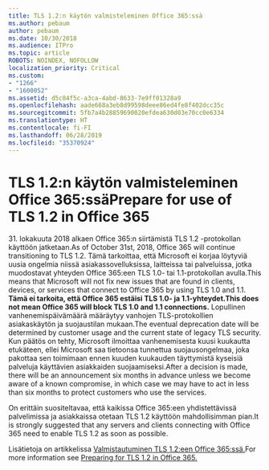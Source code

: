 ```yaml
---
title: TLS 1.2:n käytön valmisteleminen Office 365:ssä
ms.author: pebaum
author: pebaum
ms.date: 10/30/2018
ms.audience: ITPro
ms.topic: article
ROBOTS: NOINDEX, NOFOLLOW
localization_priority: Critical
ms.custom:
- "1266"
- "1600052"
ms.assetid: d5c84f5c-a3ca-4abd-8633-7e9ff01328a9
ms.openlocfilehash: aade668a3eb8d99598deee86ed4fe8f402dcc35c
ms.sourcegitcommit: 5fb7a4b28859690020efdea630d03e70cc0e6334
ms.translationtype: HT
ms.contentlocale: fi-FI
ms.lasthandoff: 06/28/2019
ms.locfileid: "35370924"
---
```

# <a name="prepare-for-use-of-tls-12-in-office-365"></a><span data-ttu-id="2c49e-102">TLS 1.2:n käytön valmisteleminen Office 365:ssä</span><span class="sxs-lookup"><span data-stu-id="2c49e-102">Prepare for use of TLS 1.2 in Office 365</span></span>

<span data-ttu-id="2c49e-103">31. lokakuuta 2018 alkaen Office 365:n siirtämistä TLS 1.2 -protokollan käyttöön jatketaan.</span><span class="sxs-lookup"><span data-stu-id="2c49e-103">As of October 31st, 2018, Office 365 will continue transitioning to TLS 1.2.</span></span> <span data-ttu-id="2c49e-104">Tämä tarkoittaa, että Microsoft ei korjaa löytyviä uusia ongelmia niissä asiakassovelluksissa, laitteissa tai palveluissa, jotka muodostavat yhteyden Office 365:een TLS 1.0- tai 1.1-protokollan avulla.</span><span class="sxs-lookup"><span data-stu-id="2c49e-104">This means that Microsoft will not fix new issues that are found in clients, devices, or services that connect to Office 365 by using TLS 1.0 and 1.1.</span></span> <span data-ttu-id="2c49e-105">**Tämä ei tarkoita, että Office 365 estäisi TLS 1.0- ja 1.1-yhteydet.**</span><span class="sxs-lookup"><span data-stu-id="2c49e-105">**This does not mean Office 365 will block TLS 1.0 and 1.1 connections.**</span></span> <span data-ttu-id="2c49e-106">Lopullinen vanhenemispäivämäärä määräytyy vanhojen TLS-protokollien asiakaskäytön ja suojaustilan mukaan.</span><span class="sxs-lookup"><span data-stu-id="2c49e-106">The eventual deprecation date will be determined by customer usage and the current state of legacy TLS security.</span></span> <span data-ttu-id="2c49e-107">Kun päätös on tehty, Microsoft ilmoittaa vanhenemisesta kuusi kuukautta etukäteen, ellei Microsoft saa tietoonsa tunnettua suojausongelmaa, joka pakottaa sen toimimaan ennen kuuden kuukauden täyttymistä kyseisiä palveluja käyttävien asiakkaiden suojaamiseksi.</span><span class="sxs-lookup"><span data-stu-id="2c49e-107">After a decision is made, there will be an announcement six months in advance unless we become aware of a known compromise, in which case we may have to act in less than six months to protect customers who use the services.</span></span>
  
<span data-ttu-id="2c49e-108">On erittäin suositeltavaa, että kaikissa Office 365:een yhdistettävissä palvelimissa ja asiakkaissa otetaan TLS 1.2 käyttöön mahdollisimman pian.</span><span class="sxs-lookup"><span data-stu-id="2c49e-108">It is strongly suggested that any servers and clients connecting with Office 365 need to enable TLS 1.2 as soon as possible.</span></span>
  
<span data-ttu-id="2c49e-109">Lisätietoja on artikkelissa [Valmistautuminen TLS 1.2:een Office 365:ssä.](https://support.microsoft.com/help/4057306/preparing-for-tls-1-2-in-office-365)</span><span class="sxs-lookup"><span data-stu-id="2c49e-109">For more information see [Preparing for TLS 1.2 in Office 365.](https://support.microsoft.com/help/4057306/preparing-for-tls-1-2-in-office-365)</span></span>
  